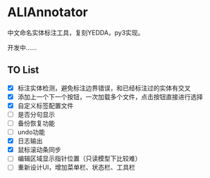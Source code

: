 # ALIAnnotator

中文命名实体标注工具，复刻YEDDA，py3实现。

开发中......

## TO List

- [X] 标注实体检测，避免标注边界错误，和已经标注过的实体有交叉
- [X] 添加上一个下一个按钮，一次加载多个文件，点击按钮直接进行选择
- [X] 自定义标签配置文件
- [ ] 是否分句显示
- [ ] 备份恢复功能
- [ ] undo功能
- [X] 日志输出
- [X] 鼠标滚动条同步
- [ ] 编辑区域显示指针位置（只读模型下比较难）
- [ ] 重新设计UI，增加菜单栏、状态栏、工具栏
